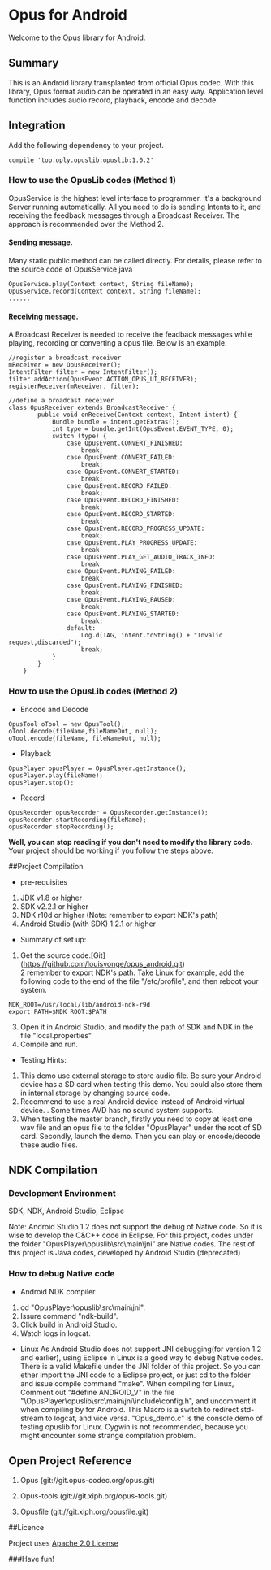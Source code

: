 # Opus for Android

Welcome to the Opus library for Android.

## Summary

This is an Android library transplanted from official Opus codec. With this library, Opus format audio can be operated in an easy way. Application level function includes audio record, playback, encode and decode.

## Integration
Add the following dependency to your project.
```
compile 'top.oply.opuslib:opuslib:1.0.2'
```

### How to use the OpusLib codes (Method 1)

OpusService is the highest level interface to programmer. It's a background Server running automatically. All you need to do is sending Intents to it, and receiving the feedback messages through a Broadcast Receiver. The approach is recommended over the Method 2.

#### Sending message.

Many static public method can be called directly. For details, please refer to the source code of OpusService.java
```
OpusService.play(Context context, String fileName);
OpusService.record(Context context, String fileName);
......
```
#### Receiving message.

A Broadcast Receiver is needed to receive the feadback messages while playing, recording or converting a opus file. Below is an example.
```
//register a broadcast receiver
mReceiver = new OpusReceiver();
IntentFilter filter = new IntentFilter();
filter.addAction(OpusEvent.ACTION_OPUS_UI_RECEIVER);
registerReceiver(mReceiver, filter);

//define a broadcast receiver
class OpusReceiver extends BroadcastReceiver {
        public void onReceive(Context context, Intent intent) {
            Bundle bundle = intent.getExtras();
            int type = bundle.getInt(OpusEvent.EVENT_TYPE, 0);
            switch (type) {
                case OpusEvent.CONVERT_FINISHED:
                    break;
                case OpusEvent.CONVERT_FAILED:
                    break;
                case OpusEvent.CONVERT_STARTED:
                    break;
                case OpusEvent.RECORD_FAILED:
                    break;
                case OpusEvent.RECORD_FINISHED:
                    break;
                case OpusEvent.RECORD_STARTED:
                    break;
                case OpusEvent.RECORD_PROGRESS_UPDATE:
                    break;
                case OpusEvent.PLAY_PROGRESS_UPDATE:
					break
                case OpusEvent.PLAY_GET_AUDIO_TRACK_INFO:
					break
                case OpusEvent.PLAYING_FAILED:
                    break;
                case OpusEvent.PLAYING_FINISHED:
                    break;
                case OpusEvent.PLAYING_PAUSED:
                    break;
                case OpusEvent.PLAYING_STARTED:
                    break;
                default:
                    Log.d(TAG, intent.toString() + "Invalid request,discarded");
                    break;
            }
        }
    }

```


### How to use the OpusLib codes (Method 2)
- Encode and Decode
```
OpusTool oTool = new OpusTool();
oTool.decode(fileName,fileNameOut, null);
oTool.encode(fileName, fileNameOut, null);
```
- Playback
```
OpusPlayer opusPlayer = OpusPlayer.getInstance();
opusPlayer.play(fileName);
opusPlayer.stop();
```
- Record
```
OpusRecorder opusRecorder = OpusRecorder.getInstance();
opusRecorder.startRecording(fileName);
opusRecorder.stopRecording();
```
**Well, you can stop reading if you don't need to modify the library code.** Your project should be working if you follow the steps above.

##Project Compilation

- pre-requisites

1.	JDK v1.8 or higher  
2.	SDK v2.2.1 or higher  
3.	NDK  r10d or higher (Note: remember to export NDK's path) 
4.	Android Studio (with SDK) 1.2.1 or higher  

- Summary of set up:

1.	Get the source code.[Git] (https://github.com/louisyonge/opus_android.git)  
2	remember to export NDK's path. Take Linux for example, add the following code to the end of the file "/etc/profile", and then reboot your system.
```
NDK_ROOT=/usr/local/lib/android-ndk-r9d
export PATH=$NDK_ROOT:$PATH
```

3.	Open it in Android Studio, and modify the path of SDK and NDK in the file "local.properties"
4.	Compile and run.  

- Testing Hints:

1. This demo use external storage to store audio file. Be sure your Android device has a SD card when testing this demo. You could also store them in internal storage by changing source code.
2. Recommend to use a real Android device instead of Android virtual device. . Some times AVD has no sound system supports.
3. When testing the master branch, firstly you need to copy at least one wav file and an opus file to the folder "OpusPlayer" under the root of SD card. Secondly, launch the demo. Then you can play or encode/decode these audio files.

## NDK Compilation
### Development Environment

SDK, NDK, Android Studio, Eclipse

Note: Android Studio 1.2 does not support the debug of Native code. So it is wise to develop the C&C++ code in Eclipse. For this project, codes under the folder "OpusPlayer\opuslib\src\main\jni" are Native codes. The rest of this project is Java codes, developed by Android Studio.(deprecated)

### How to debug Native code

* Android NDK compiler
1. cd "OpusPlayer\opuslib\src\main\jni".
2. Issure command "ndk-build".
5. Click build in Android Studio.
6. Watch logs in logcat.
* Linux
As Android Studio does not support JNI debugging(for version 1.2 and earlier), using Eclipse in Linux is a good way to debug Native codes. There is a valid Makefile under the JNI folder of this project. So you can ether import the JNI code to a Eclipse project, or just cd to the folder and issue compile command "make". When compiling for Linux, Comment out "#define ANDROID_V" in the file "\OpusPlayer\opuslib\src\main\jni\include\config.h", and uncomment it when compiling by for Android. This Macro is a switch to redirect std-stream to logcat, and vice versa. "Opus_demo.c" is the console demo of testing opuslib for Linux. Cygwin is not recommended, because you might encounter some strange compilation problem.


## Open Project Reference ###

1. Opus (git://git.opus-codec.org/opus.git)

2. Opus-tools (git://git.xiph.org/opus-tools.git)

3. Opusfile (git://git.xiph.org/opusfile.git)

##Licence

Project uses [Apache 2.0 License](LICENSE)


###Have fun!
